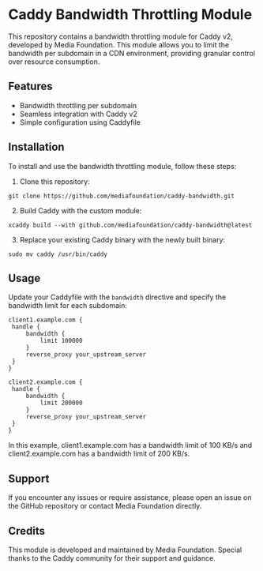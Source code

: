 # Caddy Bandwidth Throttling Module

This repository contains a bandwidth throttling module for Caddy v2, developed by Media Foundation. This module allows you to limit the bandwidth per subdomain in a CDN environment, providing granular control over resource consumption.

## Features

- Bandwidth throttling per subdomain
- Seamless integration with Caddy v2
- Simple configuration using Caddyfile

## Installation

To install and use the bandwidth throttling module, follow these steps:

1. Clone this repository:

``git clone https://github.com/mediafoundation/caddy-bandwidth.git``

2. Build Caddy with the custom module:

``xcaddy build --with github.com/mediafoundation/caddy-bandwidth@latest``


3. Replace your existing Caddy binary with the newly built binary:

``sudo mv caddy /usr/bin/caddy``

## Usage

Update your Caddyfile with the `bandwidth` directive and specify the bandwidth limit for each subdomain:

```Caddyfile
client1.example.com {
 handle {
     bandwidth {
         limit 100000
     }
     reverse_proxy your_upstream_server
 }
}

client2.example.com {
 handle {
     bandwidth {
         limit 200000
     }
     reverse_proxy your_upstream_server
 }
}
```

In this example, client1.example.com has a bandwidth limit of 100 KB/s and client2.example.com has a bandwidth limit of 200 KB/s.

## Support
If you encounter any issues or require assistance, please open an issue on the GitHub repository or contact Media Foundation directly.

## Credits
This module is developed and maintained by Media Foundation. Special thanks to the Caddy community for their support and guidance.
